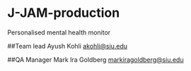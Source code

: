 # J-JAM-production
Personalised mental health monitor


##Team lead
Ayush Kohli
akohli@siu.edu

##QA Manager
Mark Ira Goldberg
markiragoldberg@siu.edu
